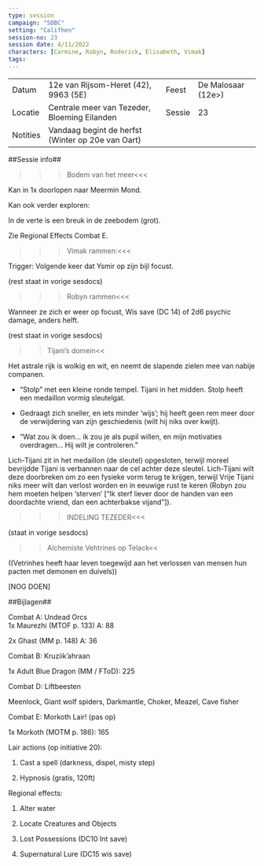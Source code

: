 ```yaml
---
type: session
campaign: "SDBC"
setting: "Califhen"
session-no: 23
session date: 4/11/2022
characters: [Carmine, Robyn, Roderick, Elisabeth, Vimak]
tags:
---
```

|          |                                                   |        |                    |
| -------- | ------------------------------------------------- | ------ | ------------------ |
| Datum    | 12e van Rijsom-Heret (42), 9963 (5E)              | Feest  | De Malosaar (12e>) |
| Locatie  | Centrale meer van Tezeder, Bloeming Eilanden      | Sessie | 23                 |
| Notities | Vandaag begint de herfst (Winter op 20e van Oart) |        |                    |

  
  

##Sessie info##

>>>Bodem van het meer<<<

Kan in 1x doorlopen naar Meermin Mond.

Kan ook verder exploren:

In de verte is een breuk in de zeebodem (grot).

Zie Regional Effects Combat E.

  

>>>Vimak rammen:<<<

Trigger: Volgende keer dat Ysmir op zijn bijl focust.

(rest staat in vorige sesdocs)

  

>>>Robyn rammen<<<

Wanneer ze zich er weer op focust, Wis save (DC 14) of 2d6 psychic damage, anders helft.

(rest staat in vorige sesdocs)

  

>>Tijani’s domein<<

Het astrale rijk is wolkig en wit, en neemt de slapende zielen mee van nabije companen.

- “Stolp” met een kleine ronde tempel. Tijani in het midden. Stolp heeft een medaillon vormig sleutelgat.

- Gedraagt zich sneller, en iets minder ‘wijs’; hij heeft geen rem meer door de verwijdering van zijn geschiedenis (wilt hij niks over kwijt).

- “Wat zou ik doen… ik zou je als pupil willen, en mijn motivaties overdragen… Hij wilt je controleren.”

  

Lich-Tijani zit in het medaillon (de sleutel) opgesloten, terwijl moreel bevrijdde Tijani is verbannen naar de cel achter deze sleutel. Lich-Tijani wilt deze doorbreken om zo een fysieke vorm terug te krijgen, terwijl Vrije Tijani niks meer wilt dan verlost worden en in eeuwige rust te keren (Robyn zou hem moeten helpen ‘sterven’ [“Ik sterf liever door de handen van een doordachte vriend, dan een achterbakse vijand”]).

  

>>>INDELING TEZEDER<<<

(staat in vorige sesdocs)

  

>>Alchemiste Vehtrines op Telack<<

((Vetrinhes heeft haar leven toegewijd aan het verlossen van mensen hun pacten met demonen en duivels))

[NOG DOEN]

  

##Bijlagen##

Combat A: Undead Orcs  
1x Maurezhi (MTOF p. 133) A: 88

2x Ghast (MM p. 148) A: 36

  

Combat B: Kruziik’ahraan

1x Adult Blue Dragon (MM / FToD): 225

  

Combat D: Liftbeesten

Meenlock, Giant wolf spiders, Darkmantle, Choker, Meazel, Cave fisher

  

Combat E: Morkoth Lair! (pas op)

1x Morkoth (MOTM p. 186): 165

  

Lair actions (op initiative 20):

1. Cast a spell (darkness, dispel, misty step)

2. Hypnosis (gratis, 120ft)

  

Regional effects:

1. Alter water

2. Locate Creatures and Objects

3. Lost Possessions (DC10 Int save)

4. Supernatural Lure (DC15 wis save)